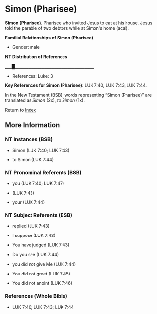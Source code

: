 # Simon (Pharisee)
**Simon (Pharisee)**. 
Pharisee who invited Jesus to eat at his house. Jesus told the parable of two debtors while at Simon's home (acai). 




**Familial Relationships of Simon (Pharisee)**


* Gender: male


**NT Distribution of References**

▁▁█▁▁▁▁▁▁▁▁▁▁▁▁▁▁▁▁▁▁▁▁▁▁▁▁
* References: Luke: 3



**Key References for Simon (Pharisee)**: 
LUK 7:40, LUK 7:43, LUK 7:44. 




In the New Testament (BSB), words representing “Simon (Pharisee)” are translated as 
*Simon* (2x), *to Simon* (1x). 


Return to [Index](00-Index.md)

## More Information

### NT Instances (BSB)

* Simon (LUK 7:40; LUK 7:43)

* to Simon (LUK 7:44)



### NT Pronominal Referents (BSB)

* you (LUK 7:40; LUK 7:47)

*  (LUK 7:43)

* your (LUK 7:44)



### NT Subject Referents (BSB)

* replied (LUK 7:43)

* I suppose (LUK 7:43)

* You have judged (LUK 7:43)

* Do you see (LUK 7:44)

* you did not give Me (LUK 7:44)

* You did not greet (LUK 7:45)

* You did not anoint (LUK 7:46)



### References (Whole Bible)

* LUK 7:40; LUK 7:43; LUK 7:44



